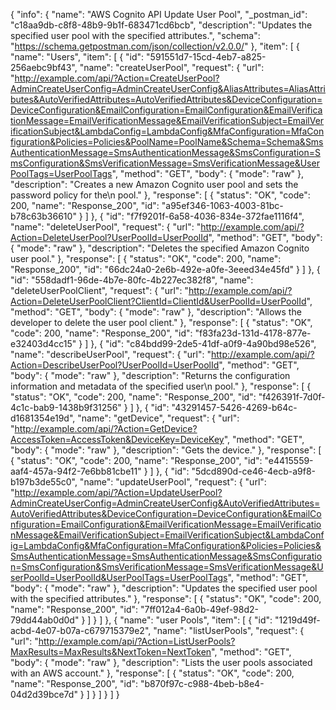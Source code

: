{
  "info": {
    "name": "AWS Cognito API Update User Pool",
    "_postman_id": "c18aa9db-c8f8-48b9-9b1f-683471cd6bcb",
    "description": "Updates the specified user pool with the specified attributes.",
    "schema": "https://schema.getpostman.com/json/collection/v2.0.0/"
  },
  "item": [
    {
      "name": "Users",
      "item": [
        {
          "id": "591551d7-15cd-4eb7-a825-256aebc9bf43",
          "name": "createUserPool",
          "request": {
            "url": "http://example.com/api/?Action=CreateUserPool?AdminCreateUserConfig=AdminCreateUserConfig&AliasAttributes=AliasAttributes&AutoVerifiedAttributes=AutoVerifiedAttributes&DeviceConfiguration=DeviceConfiguration&EmailConfiguration=EmailConfiguration&EmailVerificationMessage=EmailVerificationMessage&EmailVerificationSubject=EmailVerificationSubject&LambdaConfig=LambdaConfig&MfaConfiguration=MfaConfiguration&Policies=Policies&PoolName=PoolName&Schema=Schema&SmsAuthenticationMessage=SmsAuthenticationMessage&SmsConfiguration=SmsConfiguration&SmsVerificationMessage=SmsVerificationMessage&UserPoolTags=UserPoolTags",
            "method": "GET",
            "body": {
              "mode": "raw"
            },
            "description": "Creates a new Amazon Cognito user pool and sets the password policy for the\n            pool."
          },
          "response": [
            {
              "status": "OK",
              "code": 200,
              "name": "Response_200",
              "id": "a95ef346-1063-4003-81bc-b78c63b36610"
            }
          ]
        },
        {
          "id": "f7f9201f-6a58-4036-834e-372fae1116f4",
          "name": "deleteUserPool",
          "request": {
            "url": "http://example.com/api/?Action=DeleteUserPool?UserPoolId=UserPoolId",
            "method": "GET",
            "body": {
              "mode": "raw"
            },
            "description": "Deletes the specified Amazon Cognito user pool."
          },
          "response": [
            {
              "status": "OK",
              "code": 200,
              "name": "Response_200",
              "id": "66dc24a0-2e6b-492e-a0fe-3eeed34e45fd"
            }
          ]
        },
        {
          "id": "558dadf1-96de-4b7e-80fc-4b227ec382f8",
          "name": "deleteUserPoolClient",
          "request": {
            "url": "http://example.com/api/?Action=DeleteUserPoolClient?ClientId=ClientId&UserPoolId=UserPoolId",
            "method": "GET",
            "body": {
              "mode": "raw"
            },
            "description": "Allows the developer to delete the user pool client."
          },
          "response": [
            {
              "status": "OK",
              "code": 200,
              "name": "Response_200",
              "id": "f83fa23d-131d-4178-877e-e32403d4cc15"
            }
          ]
        },
        {
          "id": "c84bdd99-2de5-41df-a0f9-4a90bd98e526",
          "name": "describeUserPool",
          "request": {
            "url": "http://example.com/api/?Action=DescribeUserPool?UserPoolId=UserPoolId",
            "method": "GET",
            "body": {
              "mode": "raw"
            },
            "description": "Returns the configuration information and metadata of the specified user\n            pool."
          },
          "response": [
            {
              "status": "OK",
              "code": 200,
              "name": "Response_200",
              "id": "f426391f-7d0f-4c1c-bab9-1438b9f31256"
            }
          ]
        },
        {
          "id": "43291457-5426-4269-b64c-d1681354e19d",
          "name": "getDevice",
          "request": {
            "url": "http://example.com/api/?Action=GetDevice?AccessToken=AccessToken&DeviceKey=DeviceKey",
            "method": "GET",
            "body": {
              "mode": "raw"
            },
            "description": "Gets the device."
          },
          "response": [
            {
              "status": "OK",
              "code": 200,
              "name": "Response_200",
              "id": "e4415559-aaf4-457a-94f2-7e6bb81cbe11"
            }
          ]
        },
        {
          "id": "5dcd890d-ce46-4ecb-a9f8-b197b3de55c0",
          "name": "updateUserPool",
          "request": {
            "url": "http://example.com/api/?Action=UpdateUserPool?AdminCreateUserConfig=AdminCreateUserConfig&AutoVerifiedAttributes=AutoVerifiedAttributes&DeviceConfiguration=DeviceConfiguration&EmailConfiguration=EmailConfiguration&EmailVerificationMessage=EmailVerificationMessage&EmailVerificationSubject=EmailVerificationSubject&LambdaConfig=LambdaConfig&MfaConfiguration=MfaConfiguration&Policies=Policies&SmsAuthenticationMessage=SmsAuthenticationMessage&SmsConfiguration=SmsConfiguration&SmsVerificationMessage=SmsVerificationMessage&UserPoolId=UserPoolId&UserPoolTags=UserPoolTags",
            "method": "GET",
            "body": {
              "mode": "raw"
            },
            "description": "Updates the specified user pool with the specified attributes."
          },
          "response": [
            {
              "status": "OK",
              "code": 200,
              "name": "Response_200",
              "id": "7ff012a4-6a0b-49ef-98d2-79dd44ab0d0d"
            }
          ]
        }
      ]
    },
    {
      "name": "user Pools",
      "item": [
        {
          "id": "1219d49f-acbd-4e07-b07a-c679715379e2",
          "name": "listUserPools",
          "request": {
            "url": "http://example.com/api/?Action=ListUserPools?MaxResults=MaxResults&NextToken=NextToken",
            "method": "GET",
            "body": {
              "mode": "raw"
            },
            "description": "Lists the user pools associated with an AWS account."
          },
          "response": [
            {
              "status": "OK",
              "code": 200,
              "name": "Response_200",
              "id": "b870f97c-c988-4beb-b8e4-04d2d39bce7d"
            }
          ]
        }
      ]
    }
  ]
}